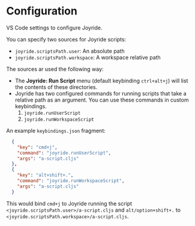 # Configuration

VS Code settings to configure Joyride.

You can specify two sources for Joyride scripts:

- `joyride.scriptsPath.user`: An absolute path
- `joyride.scriptsPath.workspace`: A workspace relative path

The sources ar used the following way:

- The **Joyride: Run Script** menu (default keybinding `ctrl+alt+j`) will list the contents of these directories.
- Joyride has two configured commands for running scripts that take a relative path as an argument. You can use these commands in custom keybindings.
    1. `joyride.runUserScript`
    2. `joyride.runWorkspaceScript`

An example `keybindings.json` fragment:

```json
  {
    "key": "cmd+j",
    "command": "joyride.runUserScript",
    "args": "a-script.cljs"
  },
  {
    "key": "alt+shift+.",
    "command": "joyride.runWorkspaceScript",
    "args": "a-script.cljs"
  }
```

This would bind `cmd+j` to Joyride running the script `<joyride.scriptsPath.user>/a-script.cljs` and `alt/option+shift+.` to `<joyride.scriptsPath.workspace>/a-script.cljs`.
